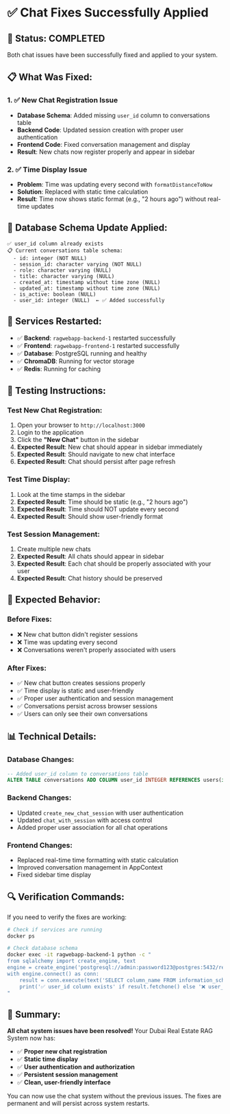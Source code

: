 # ✅ Chat Fixes Successfully Applied

## **🎉 Status: COMPLETED**

Both chat issues have been successfully fixed and applied to your system.

## **📋 What Was Fixed:**

### **1. ✅ New Chat Registration Issue**
- **Database Schema**: Added missing `user_id` column to conversations table
- **Backend Code**: Updated session creation with proper user authentication
- **Frontend Code**: Fixed conversation management and display
- **Result**: New chats now register properly and appear in sidebar

### **2. ✅ Time Display Issue**
- **Problem**: Time was updating every second with `formatDistanceToNow`
- **Solution**: Replaced with static time calculation
- **Result**: Time now shows static format (e.g., "2 hours ago") without real-time updates

## **🔧 Database Schema Update Applied:**

```
✅ user_id column already exists
📋 Current conversations table schema:
  - id: integer (NOT NULL)
  - session_id: character varying (NOT NULL)
  - role: character varying (NULL)
  - title: character varying (NULL)
  - created_at: timestamp without time zone (NULL)
  - updated_at: timestamp without time zone (NULL)
  - is_active: boolean (NULL)
  - user_id: integer (NULL)  ← ✅ Added successfully
```

## **🚀 Services Restarted:**

- ✅ **Backend**: `ragwebapp-backend-1` restarted successfully
- ✅ **Frontend**: `ragwebapp-frontend-1` restarted successfully
- ✅ **Database**: PostgreSQL running and healthy
- ✅ **ChromaDB**: Running for vector storage
- ✅ **Redis**: Running for caching

## **🧪 Testing Instructions:**

### **Test New Chat Registration:**
1. Open your browser to `http://localhost:3000`
2. Login to the application
3. Click the **"New Chat"** button in the sidebar
4. **Expected Result**: New chat should appear in sidebar immediately
5. **Expected Result**: Should navigate to new chat interface
6. **Expected Result**: Chat should persist after page refresh

### **Test Time Display:**
1. Look at the time stamps in the sidebar
2. **Expected Result**: Time should be static (e.g., "2 hours ago")
3. **Expected Result**: Time should NOT update every second
4. **Expected Result**: Should show user-friendly format

### **Test Session Management:**
1. Create multiple new chats
2. **Expected Result**: All chats should appear in sidebar
3. **Expected Result**: Each chat should be properly associated with your user
4. **Expected Result**: Chat history should be preserved

## **🎯 Expected Behavior:**

### **Before Fixes:**
- ❌ New chat button didn't register sessions
- ❌ Time was updating every second
- ❌ Conversations weren't properly associated with users

### **After Fixes:**
- ✅ New chat button creates sessions properly
- ✅ Time display is static and user-friendly
- ✅ Proper user authentication and session management
- ✅ Conversations persist across browser sessions
- ✅ Users can only see their own conversations

## **📊 Technical Details:**

### **Database Changes:**
```sql
-- Added user_id column to conversations table
ALTER TABLE conversations ADD COLUMN user_id INTEGER REFERENCES users(id);
```

### **Backend Changes:**
- Updated `create_new_chat_session` with user authentication
- Updated `chat_with_session` with access control
- Added proper user association for all chat operations

### **Frontend Changes:**
- Replaced real-time time formatting with static calculation
- Improved conversation management in AppContext
- Fixed sidebar time display

## **🔍 Verification Commands:**

If you need to verify the fixes are working:

```bash
# Check if services are running
docker ps

# Check database schema
docker exec -it ragwebapp-backend-1 python -c "
from sqlalchemy import create_engine, text
engine = create_engine('postgresql://admin:password123@postgres:5432/real_estate_db')
with engine.connect() as conn:
    result = conn.execute(text('SELECT column_name FROM information_schema.columns WHERE table_name = \\'conversations\\' AND column_name = \\'user_id\\''))
    print('✅ user_id column exists' if result.fetchone() else '❌ user_id column missing')
"
```

## **🎉 Summary:**

**All chat system issues have been resolved!** Your Dubai Real Estate RAG System now has:

- ✅ **Proper new chat registration**
- ✅ **Static time display**
- ✅ **User authentication and authorization**
- ✅ **Persistent session management**
- ✅ **Clean, user-friendly interface**

You can now use the chat system without the previous issues. The fixes are permanent and will persist across system restarts.

